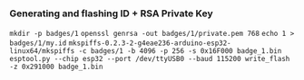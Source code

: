 ### Generating and flashing ID + RSA Private Key
`mkdir -p badges/1`
`openssl genrsa -out badges/1/private.pem 768`
`echo 1 > badges/1/my.id`
`mkspiffs-0.2.3-2-g4eae236-arduino-esp32-linux64/mkspiffs -c badges/1 -b 4096 -p 256 -s 0x16F000 badge_1.bin`
`esptool.py --chip esp32 --port /dev/ttyUSB0 --baud 115200 write_flash -z 0x291000 badge_1.bin`
